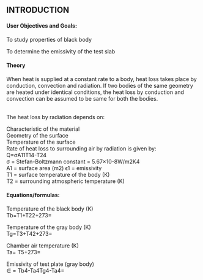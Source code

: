 ## INTRODUCTION<br>

#### User Objectives and Goals:

To study properties of black body

To determine the emissivity of the test slab



#### Theory

When heat is supplied at a constant rate to a body, heat loss takes place by conduction, convection and radiation. If two bodies of the same geometry are heated under identical conditions, the heat loss by conduction and convection can be assumed to be same for both the bodies.

<br>The heat loss by radiation depends on:

Characteristic of the material<br>
Geometry of the surface<br>
Temperature of the surface<br>
Rate of heat loss to surrounding air by radiation is given by:<br>
Q=σA11T14-T24<br>
σ = Stefan-Boltzmann constant = 5.67×10-8W/m2K4<br>
A1 = surface area (m2)
ϵ1 = emissivity<br>
T1 = surface temperature of the body (K)<br>
T2 = surrounding atmospheric temperature (K)




#### Equations/formulas:

Temperature of the black body (K)<br>
Tb=T1+T22+273=

Temperature of the gray body (K)<br>
Tg=T3+T42+273=

Chamber air temperature (K)<br>
Ta= T5+273=

Emissivity of test plate (gray body)<br>
∈ = Tb4-Ta4Tg4-Ta4=
